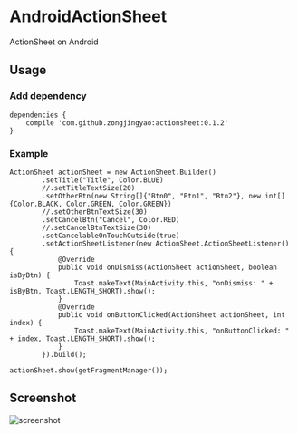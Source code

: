 # AndroidActionSheet
ActionSheet on Android

## Usage
### Add dependency
```
dependencies {
    compile 'com.github.zongjingyao:actionsheet:0.1.2'
}
```
### Example
```
ActionSheet actionSheet = new ActionSheet.Builder()
        .setTitle("Title", Color.BLUE)
        //.setTitleTextSize(20)
        .setOtherBtn(new String[]{"Btn0", "Btn1", "Btn2"}, new int[]{Color.BLACK, Color.GREEN, Color.GREEN})
        //.setOtherBtnTextSize(30)
        .setCancelBtn("Cancel", Color.RED)
        //.setCancelBtnTextSize(30)
        .setCancelableOnTouchOutside(true)
        .setActionSheetListener(new ActionSheet.ActionSheetListener() {
            @Override
            public void onDismiss(ActionSheet actionSheet, boolean isByBtn) {
                Toast.makeText(MainActivity.this, "onDismiss: " + isByBtn, Toast.LENGTH_SHORT).show();
            }
            @Override
            public void onButtonClicked(ActionSheet actionSheet, int index) {
                Toast.makeText(MainActivity.this, "onButtonClicked: " + index, Toast.LENGTH_SHORT).show();
            }
        }).build();

actionSheet.show(getFragmentManager());
```

## Screenshot
![screenshot](https://raw.githubusercontent.com/zongjingyao/AndroidActionSheet/master/screenshot/example.png)
